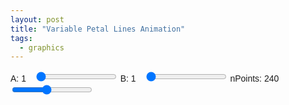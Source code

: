 ```yaml
---
layout: post
title: "Variable Petal Lines Animation"
tags:
  - graphics
---
```


<style>
        .controls {
            margin: 10px 0;
            font-family: Arial, sans-serif;
        }
        .controls label {
            margin-right: 10px;
        }
</style>
<div class="controls">
        <label for="freqRange1">A: <span id="freqValue1">1</span></label>
        <input type="range" id="freqRange1" min="1" max="24" step="1" value="1">
        <label for="freqRange2">B: <span id="freqValue2">1</span></label>
        <input type="range" id="freqRange2" min="1" max="24" step="1" value="1">
        <label for="nPointsRange">nPoints: <span id="nPointsValue">240</span></label>
        <input type="range" id="nPointsRange" min="50" max="500" step="10" value="240">
</div>
<canvas id="animationCanvas" width="600" height="600"></canvas>
<script>

        const canvas = document.getElementById('animationCanvas');
        const ctx = canvas.getContext('2d');
        const freqRange1 = document.getElementById('freqRange1');
        const freqValue1 = document.getElementById('freqValue1');
        const freqRange2 = document.getElementById('freqRange2');
        const freqValue2 = document.getElementById('freqValue2');
        const nPointsRange = document.getElementById('nPointsRange');
        const nPointsValue = document.getElementById('nPointsValue');
        
        let FREQ1 = parseInt(freqRange1.value);
        let FREQ2 = parseInt(freqRange2.value);
        let nPoints = parseInt(nPointsRange.value);
        let step = 1;
        let rotationAngle = 0;

        freqRange1.addEventListener('input', () => {
            FREQ1 = parseInt(freqRange1.value);
            freqValue1.textContent = FREQ1;
        });

        freqRange2.addEventListener('input', () => {
            FREQ2 = parseInt(freqRange2.value);
            freqValue2.textContent = FREQ2;
        });

        nPointsRange.addEventListener('input', () => {
            nPoints = parseInt(nPointsRange.value);
            nPointsValue.textContent = nPoints;
        });

        function getPoints() {
            const points = [];
            const centerX = canvas.width / 2;
            const centerY = canvas.height / 2;
            const radius = Math.min(centerX, centerY) * 0.9;

            for (let i = 0; i < nPoints * (FREQ1 * FREQ2); i++) {
                const theta = (2 * Math.PI * i) / nPoints;
                const r = Math.cos(FREQ1 / FREQ2 * theta);
                const x = centerX + radius * r * Math.cos(theta);
                const y = centerY + radius * r * Math.sin(theta);
                points.push({ x, y });
            }

            return points;
        }

        function rotatePoints(points, angle) {
            const rotatedPoints = [];
            const centerX = canvas.width / 2;
            const centerY = canvas.height / 2;
            const rad = angle * (Math.PI / 180);

            for (const point of points) {
                const x = point.x - centerX;
                const y = point.y - centerY;

                const newX = x * Math.cos(rad) - y * Math.sin(rad);
                const newY = x * Math.sin(rad) + y * Math.cos(rad);

                rotatedPoints.push({
                    x: newX + centerX,
                    y: newY + centerY,
                });
            }

            return rotatedPoints;
        }

        function drawPoints(points) {
            ctx.clearRect(0, 0, canvas.width, canvas.height);
            ctx.fillStyle = 'blue';

            for (const point of points) {
                ctx.beginPath();
                ctx.arc(point.x, point.y, 3, 0, 2 * Math.PI);
                ctx.fill();
            }
        }

        function drawLines(points, step) {
            ctx.strokeStyle = 'blue';

            for (let i = 0; i < points.length; i++) {
                const j = (i + step) % points.length;
                ctx.strokeStyle = `hsl(${(i / points.length) * 360}, 100%, 50%)`;
                ctx.beginPath();
                ctx.moveTo(points[i].x, points[i].y);
                ctx.lineTo(points[j].x, points[j].y);
                ctx.stroke();
            }
        }

        function animate() {
            const points = getPoints();
            const rotatedPoints = rotatePoints(points, rotationAngle);
            drawPoints(rotatedPoints);
            drawLines(rotatedPoints, step);

            step = (step % (nPoints - 1)) + 1;
            rotationAngle += 3;

            setTimeout(animate, 200);
        }

        animate();
</script>
